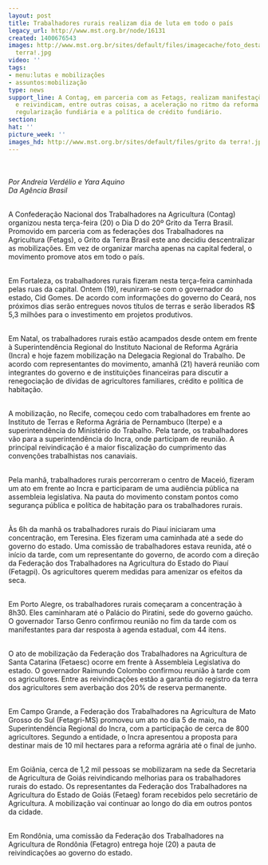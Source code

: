 ```yaml
---
layout: post
title: Trabalhadores rurais realizam dia de luta em todo o país
legacy_url: http://www.mst.org.br/node/16131
created: 1400676543
images: http://www.mst.org.br/sites/default/files/imagecache/foto_destaque/grito da
  terra!.jpg
video: ''
tags:
- menu:lutas e mobilizações
- assuntos:mobilização
type: news
support_line: A Contag, em parceria com as Fetags, realizam manifestações pelo país
  e reivindicam, entre outras coisas, a aceleração no ritmo da reforma agrária, a
  regularização fundiária e a política de crédito fundiário.
section: 
hat: ''
picture_week: ''
images_hd: http://www.mst.org.br/sites/default/files/grito da terra!.jpg
---
```

<p><img style="margin: 10px;" src="http://www.mst.org.br/sites/default/files/grito%20da%20terra%21%21.jpg" alt=""></p><p><em>Por Andreia Verdélio e Yara Aquino<br></em><em>Da Agência Brasil</em></p><p><br>A Confederação Nacional dos Trabalhadores na Agricultura (Contag) organizou nesta terça-feira (20) o Dia D do 20º Grito da Terra Brasil. Promovido em parceria com as federações dos Trabalhadores na Agricultura (Fetags), o Grito da Terra Brasil este ano decidiu descentralizar as mobilizações. Em vez de organizar marcha apenas na capital federal, o movimento promove atos em todo o país.</p><p><br>Em Fortaleza, os trabalhadores rurais fizeram nesta terça-feira caminhada pelas ruas da capital. Ontem (19), reuniram-se com o governador do estado, Cid Gomes. De acordo com informações do governo do Ceará, nos próximos dias serão entregues novos títulos de terras e serão liberados R$ 5,3 milhões para o investimento em projetos produtivos.</p><p><br>Em Natal, os trabalhadores rurais estão acampados desde ontem em frente à Superintendência Regional do Instituto Nacional de Reforma Agrária (Incra) e hoje fazem mobilização na Delegacia Regional do Trabalho. De acordo com representantes do movimento, amanhã (21) haverá reunião com integrantes do governo e de instituições financeiras para discutir a renegociação de dívidas de agricultores familiares, crédito e política de habitação.</p><p><br>A mobilização, no Recife, começou cedo com trabalhadores em frente ao Instituto de Terras e Reforma Agrária de Pernambuco (Iterpe) e a superintendência do Ministério do Trabalho. Pela tarde, os trabalhadores vão para a superintendência do Incra, onde participam de reunião. A principal reivindicação é a maior fiscalização do cumprimento das convenções trabalhistas nos canaviais.</p><p><br>Pela manhã, trabalhadores rurais percorreram o centro de Maceió, fizeram um ato em frente ao Incra e participaram de uma audiência pública na assembleia legislativa. Na pauta do movimento constam pontos como segurança pública e política de habitação para os trabalhadores rurais.</p><p><br>Às 6h da manhã os trabalhadores rurais do Piauí iniciaram uma concentração, em Teresina. Eles fizeram uma caminhada até a sede do governo do estado. Uma comissão de trabalhadores estava reunida, até o início da tarde, com um representante do governo, de acordo com a direção da Federação dos Trabalhadores na Agricultura do Estado do Piauí (Fetagpi). Os agricultores querem medidas para amenizar os efeitos da seca.</p><p><br>Em Porto Alegre, os trabalhadores rurais começaram a concentração à 8h30. Eles caminharam até o Palácio do Piratini, sede do governo gaúcho. O governador Tarso Genro confirmou reunião no fim da tarde com os manifestantes para dar resposta à agenda estadual, com 44 itens.</p><p><br>O ato de mobilização da Federação dos Trabalhadores na Agricultura de Santa Catarina (Fetaesc) ocorre em frente à Assembleia Legislativa do estado. O governador Raimundo Colombo confirmou reunião à tarde com os agricultores. Entre as reivindicações estão a garantia do registro da terra dos agricultores sem averbação dos 20% de reserva permanente.</p><p><br>Em Campo Grande, a Federação dos Trabalhadores na Agricultura de Mato Grosso do Sul (Fetagri-MS) promoveu um ato no dia 5 de maio, na Superintendência Regional do Incra, com a participação de cerca de 800 agricultores. Segundo a entidade, o Incra apresentou a proposta para destinar mais de 10 mil hectares para a reforma agrária até o final de junho.</p><p><br>Em Goiânia, cerca de 1,2 mil pessoas se mobilizaram na sede da Secretaria de Agricultura de Goiás reivindicando melhorias para os trabalhadores rurais do estado. Os representantes da Federação dos Trabalhadores na Agricultura do Estado de Goiás (Fetaeg) foram recebidos pelo secretário de Agricultura. A mobilização vai continuar ao longo do dia em outros pontos da cidade.</p><p><br>Em Rondônia, uma comissão da Federação dos Trabalhadores na Agricultura de Rondônia (Fetagro) entrega hoje (20) a pauta de reivindicações ao governo do estado.</p>
